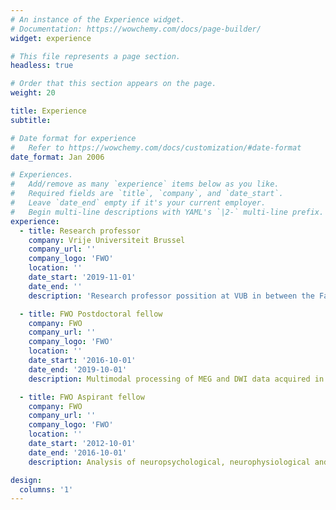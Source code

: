 ```yaml
---
# An instance of the Experience widget.
# Documentation: https://wowchemy.com/docs/page-builder/
widget: experience

# This file represents a page section.
headless: true

# Order that this section appears on the page.
weight: 20

title: Experience
subtitle:

# Date format for experience
#   Refer to https://wowchemy.com/docs/customization/#date-format
date_format: Jan 2006

# Experiences.
#   Add/remove as many `experience` items below as you like.
#   Required fields are `title`, `company`, and `date_start`.
#   Leave `date_end` empty if it's your current employer.
#   Begin multi-line descriptions with YAML's `|2-` multi-line prefix.
experience:
  - title: Research professor
    company: Vrije Universiteit Brussel
    company_url: ''
    company_logo: 'FWO'
    location: ''
    date_start: '2019-11-01'
    date_end: ''
    description: 'Research professor possition at VUB in between the Faculties of Medicine and Pharmacy (AIMS), and Engineering (ETRO)'

  - title: FWO Postdoctoral fellow
    company: FWO
    company_url: ''
    company_logo: 'FWO'
    location: ''
    date_start: '2016-10-01'
    date_end: '2019-10-01'
    description: Multimodal processing of MEG and DWI data acquired in people with multiple sclerosis with research visits to Oxford and Pompeu Fabra. 

  - title: FWO Aspirant fellow
    company: FWO
    company_url: ''
    company_logo: 'FWO'
    location: ''
    date_start: '2012-10-01'
    date_end: '2016-10-01'
    description: Analysis of neuropsychological, neurophysiological and neuroanatomical data to understand cognitive disease evolution in multiple sclerosis

design:
  columns: '1'
---
```

